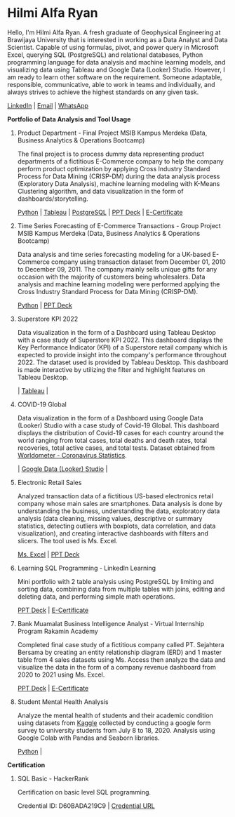 # Hilmi Alfa Ryan

Hello, I'm Hilmi Alfa Ryan. A fresh graduate of Geophysical Engineering at Brawijaya University that is interested in working as a 
Data Analyst and Data Scientist. Capable of using formulas, pivot, and power query in Microsoft Excel, 
querying SQL (PostgreSQL) and relational databases, Python programming language for data analysis and 
machine learning models, and visualizing data using Tableau and Google Data (Looker) Studio. However, I 
am ready to learn other software on the requirement. Someone adaptable, responsible, communicative, 
able to work in teams and individually, and always strives to achieve the highest standards on any given 
task.


[LinkedIn](https://www.linkedin.com/in/hilmialfaryan) | [Email](alfaryanhilmi@gmail.com) | [WhatsApp](https://wa.me/62895383062990)

**Portfolio of Data Analysis and Tool Usage**

1. Product Department - Final Project MSIB Kampus Merdeka (Data, Business Analytics & Operations Bootcamp)
   
   The final project is to process dummy data representing product departments of a fictitious E-Commerce company to help the company perform product optimization by    applying Cross Industry Standard Process for Data Mining (CRISP-DM) during the data analysis process (Exploratory Data Analysis), machine learning modeling with K-Means Clustering algorithm, and data visualization in the form of dashboards/storytelling.
   
   [Python](https://github.com/hilmialfar/Ruangguru-Project/blob/main/Final_Project_Ruangguru_Hilmi_Alfa_Ryan.ipynb) | [Tableau](https://public.tableau.com/views/ProductDepartment/DashboardCP52?:language=en-US&:display_count=n&:origin=viz_share_link) | [PostgreSQL](https://github.com/hilmialfar/Ruangguru-Project/blob/main/Query_FP_Ruangguru_1.sql) | [PPT Deck](https://drive.google.com/file/d/1vXXyiXLm_NQKii153sI_fI26cRnBi1uD/view) | [E-Certificate](https://drive.google.com/file/d/1C52z3SdmcUo92FjS6DO4wSS_GWOabDw9/view)
   
2. Time Series Forecasting of E-Commerce Transactions - Group Project MSIB Kampus Merdeka (Data, Business Analytics & Operations Bootcamp)
    
    Data analysis and time series forecasting modeling for a UK-based E-Commerce company using transaction dataset from December 01, 2010 to December 09, 2011. The company mainly sells unique gifts for any occasion with the majority of customers being wholesalers. Data analysis and machine learning modeling were performed applying the Cross Industry Standard Process for Data Mining (CRISP-DM).
    
    [Python](https://github.com/hilmialfar/Ruangguru-Project/blob/main/Group_Project_Time_series_Forecasting.ipynb) | [PPT Deck](https://drive.google.com/file/d/1loMS-ZQUocdTXUUQFndtUaFBhlWYJnuF/view?usp=share_link)
    
3. Superstore KPI 2022
  
   Data visualization in the form of a Dashboard using Tableau Desktop with a case study of Superstore KPI 2022. This dashboard displays the Key Performance Indicator (KPI) of a Superstore retail company which is expected to provide insight into the company's performance throughout 2022. The dataset used is provided by Tableau Desktop. This dashboard is made interactive by utilizing the filter and highlight features on Tableau Desktop.
   
   | [Tableau](https://public.tableau.com/app/profile/hilmialfaryan/viz/SuperstoreKPI_16571832598540/DashboardKPI) |
   
4. COVID-19 Global
  
   Data visualization in the form of a Dashboard using Google Data (Looker) Studio with a case study of Covid-19 Global. This dashboard displays the distribution of Covid-19 cases for each country around the world ranging from total cases, total deaths and death rates, total recoveries, total active cases, and total tests. Dataset obtained from [Worldometer - Coronavirus Statistics](https://www.worldometers.info/coronavirus/).
   
   | [Google Data (Looker) Studio](https://datastudio.google.com/u/0/reporting/7197c14f-2576-4f38-afb3-3b5776671455/page/9oHxC) |

5. Electronic Retail Sales
    
   Analyzed transaction data of a fictitious US-based electronics retail company whose main sales are smartphones. Data analysis is done by understanding the business, understanding the data, exploratory data analysis (data cleaning, missing values, descriptive or summary statistics, detecting outliers with boxplots, data correlation, and data visualization), and creating interactive dashboards with filters and slicers. The tool used is Ms. Excel.
   
   [Ms. Excel](https://docs.google.com/spreadsheets/d/1MR1EC5GMr1quFLF6HdIEexNXGg45YSYo/edit?usp=share_link&ouid=113445932155232123441&rtpof=true&sd=true) | [PPT Deck](https://drive.google.com/file/d/1-0e5fcRhIvXrQz22w3pHEPe3D9t-BN73/view?usp=share_link)

6. Learning SQL Programming - LinkedIn Learning
   
   Mini portfolio with 2 table analysis using PostgreSQL by limiting and sorting data, combining data from multiple tables with joins, editing and deleting data, and performing simple math operations.
   
   [PPT Deck](https://drive.google.com/file/d/1QBewSzoI4SAs0A9Xkm7R2n8245sbH1u-/view) | [E-Certificate](https://drive.google.com/file/d/17qOviPquZjOOHmQofKBsQr7ppqkM7c07/view?usp=share_link)
   
7. Bank Muamalat Business Intelligence Analyst - Virtual Internship Program Rakamin Academy

   Completed final case study of a fictitious company called PT. Sejahtera Bersama by creating an entity relationship diagram (ERD) and 1 master table from 4 sales datasets using Ms. Access then analyze the data and visualize the data in the form of a company revenue dashboard from 2020 to 2021 using Ms. Excel.
   
   [PPT Deck](https://drive.google.com/file/d/1dM82dPtD1GPDKPiEW8Ks9xDo4n1vqPt6/view?usp=share_link) | [E-Certificate](https://drive.google.com/file/d/1Y5oLnGv59EgoY9JzJ0iDEGHxNskRRHE5/view?usp=share_link)

8. Student Mental Health Analysis
   
   Analyze the mental health of students and their academic condition using datasets from [Kaggle](https://www.kaggle.com/datasets/shariful07/student-mental-health) collected by conducting a google form survey to university students from July 8 to 18, 2020. Analysis using Google Colab with Pandas and Seaborn libraries.
   
   [Python](https://github.com/hilmialfar/Self-Project/blob/main/StudentMentalHealth_DataAnalysis.ipynb) |

**Certification**
1. SQL Basic - HackerRank
   
   Certification on basic level SQL programming.
   
   Credential ID: D60BADA219C9 | [Credential URL](https://www.hackerrank.com/certificates/d60bada219c9)
